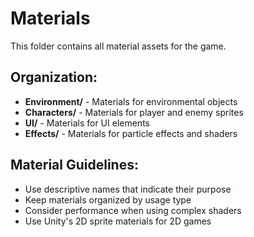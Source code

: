 # Materials

This folder contains all material assets for the game.

## Organization:
- **Environment/** - Materials for environmental objects
- **Characters/** - Materials for player and enemy sprites
- **UI/** - Materials for UI elements
- **Effects/** - Materials for particle effects and shaders

## Material Guidelines:
- Use descriptive names that indicate their purpose
- Keep materials organized by usage type
- Consider performance when using complex shaders
- Use Unity's 2D sprite materials for 2D games